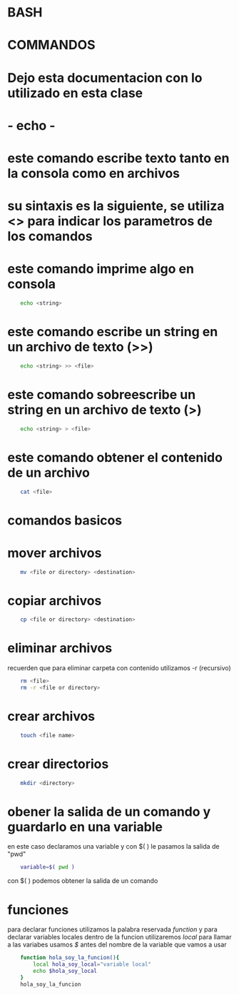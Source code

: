 # BASH #
# COMMANDOS #

# Dejo esta documentacion con lo utilizado en esta clase

# - echo -
# este comando escribe texto tanto en la consola como en archivos 
# su sintaxis es la siguiente, se utiliza <> para indicar los parametros de los comandos

# este comando imprime algo en consola
```bash
    echo <string>
```

# este comando escribe un string en un archivo de texto (>>)
```bash
    echo <string> >> <file>
```

# este comando sobreescribe un string en un archivo de texto (>)
```bash
    echo <string> > <file>
```

# este comando obtener el contenido de un archivo
```bash
    cat <file>
```

<h1>comandos basicos<h1>

# mover archivos
```bash
    mv <file or directory> <destination>
```

# copiar archivos
```bash
    cp <file or directory> <destination>
```

# eliminar archivos
recuerden que para eliminar carpeta con contenido utilizamos -r (recursivo)
```bash
    rm <file>
    rm -r <file or directory> 
```

# crear archivos
```bash
    touch <file name> 
```

# crear directorios
```bash
    mkdir <directory> 
```

# obener la salida de un comando y guardarlo en una variable 
en este caso declaramos una variable y con $( ) le pasamos la salida de "pwd"
```bash
    variable=$( pwd )
```
con $( ) podemos obtener la salida de un comando

# funciones 
para declarar funciones utilizamos la palabra reservada *function* y para declarar variables locales
dentro de la funcion utilizaremos *local* para llamar a las variabes usamos *$* antes del nombre de 
la variable que vamos a usar
```bash
    function hola_soy_la_funcion(){
        local hola_soy_local="variable local"
        echo $hola_soy_local
    }
    hola_soy_la_funcion
```



